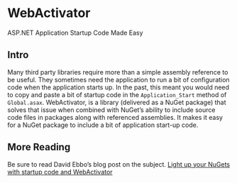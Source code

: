 # WebActivator 
ASP.NET Application Startup Code Made Easy

## Intro
Many third party libraries require more than a simple assembly reference to be useful. They sometimes need the application to run a bit of configuration code when the application starts up. In the past, this meant you would need to copy and paste a bit of startup code in the `Application_Start` method of `Global.asax`. WebActivator, is a library (delivered as a NuGet package) that solves that issue when combined with NuGet’s ability to include source code files in packages along with referenced assemblies. It makes it easy for a NuGet package to include a bit of application start-up code.

## More Reading
Be sure to read David Ebbo’s blog post on the subject.
[Light up your NuGets with startup code and WebActivator](http://blogs.msdn.com/b/davidebb/archive/2010/10/11/light-up-your-nupacks-with-startup-code-and-webactivator.aspx)